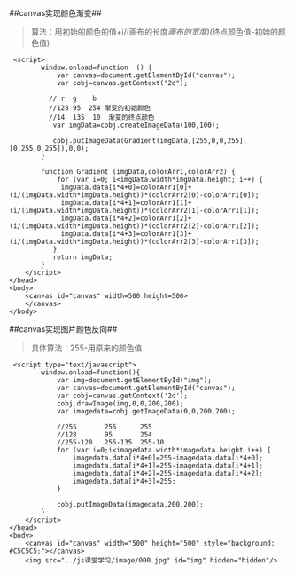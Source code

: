 ##canvas实现颜色渐变##
>算法：用初始的颜色的值+i/(画布的长度*画布的宽度)*(终点颜色值-初始的颜色值)


     <script>
			window.onload=function  () {
				var canvas=document.getElementById("canvas");
				var cobj=canvas.getContext("2d");

              // r  g    b
              //128 95  254 渐变的初始颜色
			  //14  135  10  渐变的终点颜色
			   var imgData=cobj.createImageData(100,100);
			 
			   cobj.putImageData(Gradient(imgData,[255,0,0,255],[0,255,0,255]),0,0);
			}
  
			function Gradient (imgData,colorArr1,colorArr2) {
				for (var i=0; i<imgData.width*imgData.height; i++) {
			     imgData.data[i*4+0]=colorArr1[0]+(i/(imgData.width*imgData.height))*(colorArr2[0]-colorArr1[0]);
				 imgData.data[i*4+1]=colorArr1[1]+(i/(imgData.width*imgData.height))*(colorArr2[1]-colorArr1[1]);
				 imgData.data[i*4+2]=colorArr1[2]+(i/(imgData.width*imgData.height))*(colorArr2[2]-colorArr1[2]);
				 imgData.data[i*4+3]=colorArr1[3]+(i/(imgData.width*imgData.height))*(colorArr2[3]-colorArr1[3]);
			   }
			   return imgData;
			}
		</script>
	</head>
	<body>
		<canvas id="canvas" width=500 height=500>
		</canvas>
	</body>



##canvas实现图片颜色反向##
>具体算法：255-用原来的颜色值


     <script type="text/javascript">
			window.onload=function(){
				var img=document.getElementById("img");
				var canvas=document.getElementById("canvas");
				var cobj=canvas.getContext('2d');
				cobj.drawImage(img,0,0,200,200);
				var imagedata=cobj.getImageData(0,0,200,200);
				
				//255 		255 	 255
				//128 		95		 254 
				//255-128   255-135  255-10
		        for (var i=0;i<imagedata.width*imagedata.height;i++) {
		        	imagedata.data[i*4+0]=255-imagedata.data[i*4+0];
		        	imagedata.data[i*4+1]=255-imagedata.data[i*4+1];
		        	imagedata.data[i*4+2]=255-imagedata.data[i*4+2];
		        	imagedata.data[i*4+3]=255;
		        }
		
				cobj.putImageData(imagedata,200,200);
			}
		</script>
	</head>
	<body>
		<canvas id="canvas" width="500" height="500" style="background: #C5C5C5;"></canvas>
		<img src="../js课堂学习/image/000.jpg" id="img" hidden="hidden"/>